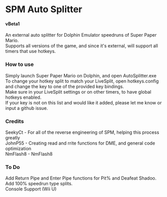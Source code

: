 # SPM Auto Splitter
#### vBeta1
An external auto splitter for Dolphin Emulator speedruns of Super Paper Mario. <br />
Supports all versions of the game, and since it's external, will support all timers that use hotkeys.

### How to use
Simply launch Super Paper Mario on Dolphin, and open AutoSplitter.exe <br />
To change your hotkey split to match your LiveSplit, open hotkeys.config and change the key to one of the provided key bindings. <br />
Make sure in your LiveSplit settings or on other timers, to have global hotkeys enabled. <br />
If your key is not on this list and would like it added, please let me know or input a github issue.

### Credits
SeekyCt - For all of the reverse engineering of SPM, helping this process greatly <br />
JohnP55 - Creating read and rrite functions for DME, and general code optimization <br />
NmFlash8 - NmFlash8

### To Do
Add Return Pipe and Enter Pipe functions for Pit% and Deafeat Shadoo. <br />
Add 100% speedrun type splits. <br />
Console Support (Wii U)